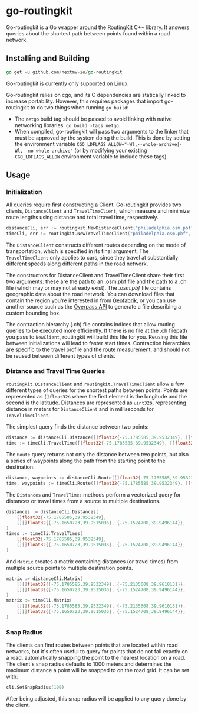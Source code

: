 # go-routingkit

Go-routingkit is a Go wrapper around the [RoutingKit](https://github.com/RoutingKit/RoutingKit) C++ library. It answers queries about the shortest path between points found within a road network.

## Installing and Building

```go
go get -u github.com/nextmv-io/go-routingkit
```

Go-routingkit is currently only supported on Linux.

Go-routingkit relies on cgo, and its C dependencies are statically linked to increase portability. However, this requires packages that import go-routingkit to do two things when running `go build`:

- The `netgo` build tag should be passed to avoid linking with native networking libraries: `go build -tags netgo`.
- When compiled, go-routingkit will pass two arguments to the linker that must be approved by the system doing the build. This is done by setting the environment variable `CGO_LDFLAGS_ALLOW="-Wl,--whole-archive|-Wl,--no-whole-archive"` (or by modifying your existing `CGO_LDFLAGS_ALLOW` environment variable to include these tags).

## Usage

### Initialization

All queries require first constructing a Client. Go-routingkit provides two clients, `DistanceClient` and `TravelTimeClient`, which measure and minimize route lengths using distance and total travel time, respectively.

```go
distanceCli, err := routingkit.NewDistanceClient("philadelphia.osm.pbf", "philadelphia-car.ch", routingkit.CarTravelProfile)
timeCli, err := routingkit.NewTravelTimeClient("philadelphia.osm.pbf", "philadelphia-travel-time.ch")
```

The `DistanceClient` constructs different routes depending on the mode of transportation, which is specified in its final argument. The `TravelTimeClient` only applies to cars, since they travel at substantially different speeds along different paths in the road network.

The constructors for DistanceClient and TravelTimeClient share their first two arguments: these are the path to an .osm.pbf file and the path to a .ch file (which may or may not already exist). The _.osm.pbf_ file contains geographic data about the road network. You can download files that contain the region you're interested in from [Geofabrik](http://download.geofabrik.de/), or you can use another source such as the [Overpass API](http://overpass-api.de/) to generate a file describing a custom bounding box.

The contraction hierarchy (.ch) file contains indices that allow routing queries to be executed more efficiently. If there is no file at the .ch filepath you pass to `NewClient`, routingkit will build this file for you. Reusing this file between initializations will lead to faster start times. Contraction hierarchies are specific to the travel profile and the route measurement, and should not be reused between different types of clients.

### Distance and Travel Time Queries

`routingkit.DistanceClient` and `routingkit.TravelTimeClient` allow a few different types of queries for the shortest paths between points. Points are represented as `[]float32`s where the first element is the longitude and the second is the latitude. Distances are represented as `uint32`s, representing distance in meters for `DistanceClient` and in milliseconds for `TravelTimeClient`.

The simplest query finds the distance between two points:

```go
distance := distanceCli.Distance([]float32{-75.1785585,39.9532349}, []float32{-75.1650723,39.9515036})
time := timeCli.TravelTime([]float32{-75.1785585,39.9532349}, []float32{-75.1650723,39.9515036})
```

The `Route` query returns not only the distance between two points, but also a series of waypoints along the path from the starting point to the destination.

```go
distance, waypoints := distanceCli.Route([]float32{-75.1785585,39.9532349}, []float32{-75.1650723,39.9515036})
time, waypoints := timeCli.Route([]float32{-75.1785585,39.9532349}, []float32{-75.1650723,39.9515036})
```

The `Distances` and `TravelTimes` methods perform a vectorized query for distances or travel times from a source to multiple destinations.

```go
distances := distanceCli.Distances(
    []float32{-75.1785585,39.9532349},
    [][]float32{{-75.1650723,39.9515036}, {-75.1524708,39.9496144}},
)
times := timeCli.TravelTimes(
    []float32{-75.1785585,39.9532349},
    [][]float32{{-75.1650723,39.9515036}, {-75.1524708,39.9496144}},
)
```

And `Matrix` creates a matrix containing distances (or travel times) from multiple source points to multiple destination points.

```go
matrix := distanceCli.Matrix(
    [][]float32{{-75.1785585,39.9532349}, {-75.2135608,39.9610131}},
    [][]float32{{-75.1650723,39.9515036}, {-75.1524708,39.9496144}},
)
matrix := timeCli.Matrix(
    [][]float32{{-75.1785585,39.9532349}, {-75.2135608,39.9610131}},
    [][]float32{{-75.1650723,39.9515036}, {-75.1524708,39.9496144}},
)
```

### Snap Radius

The clients can find routes between points that are located within road networks, but it's often useful to query for points that do not fall exactly on a road, automatically snapping the point to the nearest location on a road. The client's snap radius defaults to 1000 meters and determines the maximum distance a point will be snapped to on the road grid. It can be set with:

```go
cli.SetSnapRadius(100)
```

After being adjusted, this snap radius will be applied to any query done by the client.
